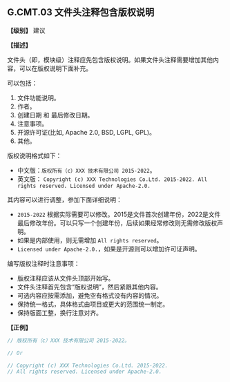 ## G.CMT.03  文件头注释包含版权说明

**【级别】** 建议

**【描述】**

文件头（即，模块级）注释应先包含版权说明。如果文件头注释需要增加其他内容，可以在版权说明下面补充。

可以包括：

1. 文件功能说明。
2. 作者。
3. 创建日期 和 最后修改日期。
4. 注意事项。
5. 开源许可证(比如, Apache 2.0, BSD, LGPL, GPL)。
6. 其他。

版权说明格式如下：

- 中文版：`版权所有（c）XXX 技术有限公司 2015-2022`。
- 英文版： `Copyright (c) XXX Technologies Co.Ltd. 2015-2022. All rights reserved. Licensed under Apache-2.0.`

其内容可以进行调整，参加下面详细说明：

- `2015-2022` 根据实际需要可以修改。2015是文件首次创建年份，2022是文件最后修改年份。可以只写一个创建年份，后续如果经常修改则无需修改版权声明。
- 如果是内部使用，则无需增加 `All rights reserved`。
- `Licensed under Apache-2.0.`，如果是开源则可以增加许可证声明。

编写版权注释时注意事项：

- 版权注释应该从文件头顶部开始写。
- 文件头注释首先包含“版权说明”，然后紧跟其他内容。
- 可选内容应按需添加，避免空有格式没有内容的情况。
- 保持统一格式，具体格式由项目或更大的范围统一制定。
- 保持版面工整，换行注意对齐。

**【正例】**

```rust
// 版权所有（c）XXX 技术有限公司 2015-2022。

// Or

// Copyright (c) XXX Technologies Co.Ltd. 2015-2022. 
// All rights reserved. Licensed under Apache-2.0.
```